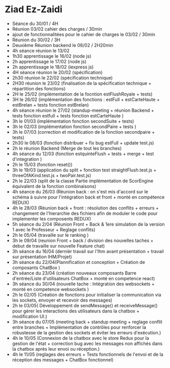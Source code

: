 # Ziad Ez-Zaidi
- Séance du 30/01 / 4H
- Réunion 03/02 cahier des charges / 30min
- ajout de fonctionnalitées pour le cahier de charges le 03/02  /  30min 
- Réunion du 30/02  /  3H
- Deuxième Réunion backend le 08/02  /  2H20min
- 4h séance réunion le 13/02
- 1h30 apprentissage le 16/02 (node js)
- 2h apprentissage le 17/02 (node js)
- 2h apprentissage le 18/02 (iexpress js)
- 4H séance réunion le 20/02 (spécification)
- 2h30 réunion le 22/02 (spécification technique)
- 2H30 réunion le 23/02 (finalisation de la spécification technique + répartition des fonctions)
- 2H le 25/02 (implémentation de la focntion estFlushRoyale + tests)
- 3H le 26/02 (implémentation des fonctions : estFull + estCarteHaute + estBrelan + tests fonction estBrelan)
- 4h séance réunion le 27/02 (standup-meeting + réunion Backend + tests fonction estfull + tests fonction estCarteHaute )
- 3h le 01/03 (implémentation fonction secondSuite + tests)
- 3h le 02/03 (implémentation fonction secondPaire + tests )
- 3h le 07/03 (correction et modification de la fonction secondpaire + tests)
- 2h30 le 08/03 (fonction distribuer + fix bug estFull + update test.js)
- 2h le réunion Backend (Merge de tout les branches)
- 4h séance du 12/03 (fonction estquinteFlush + tests + merge + test d'integration )
- 2h le 15/03 (fonction reset())
- 3h le 19/03 (application du split + fonction test straightFlush.test.js + threeOfAKind.test.js + twoPair.test.js)
- 2h le 22/03 (split de la classe Partie implémentation de ScorEngine équivalent de la fonction combinaisons)
- 4h séance du 26/03 (Réunion back : on s'est mis d'accord sur le schéma à suivre pour l'intégration back et front + monté en compétence REDUX)
- 4h le 28/03 (Réunion back + front : résolution des conflits + erreurs + changement de l'hierarchie des fichiers afin de moduler le code pour implementer les composents REDUX)
- 5h séance du 2/04 (Réunion Front + Back & 1ere simulation de la version 1 avec le Professeur + Reglage conflits)
- 2h le 05/04 (travaille sur le ranking )
- 3h le 09/04 (reunion Front + back / division des nouvelles taches + debut de travaille sur nouvelle Feature chat)
- 3h séance du 16/04 (dernièr travail sur l'Ihm avant présentation + travail sur  présentation IHM/Projet)
- 3h séance du 22/04(Plannification et conception + Création de composants ChatBox )
- 2h séance du 23/04 (création nouveaux composants Barre d'entrée/Liste d'utilisateurs ChatBox + monté en competence react)
- 3h séance du 30/04 (nouvelle tache : Intégration des websockets + monté en competence websockets )
- 2h le 02/05 (Création de fonctions pour initialiser la communication via les sockets, envoyer et recevoir des messages)
- 2h le 03/05( Développement de sendMessage() et receiveMessage() pour gérer les interactions des utilisateurs dans la chatbox + modification UI.)
- 3h séance du 07/05 (meeting back + standup meeting + reglage conflit entre branches + Implémentation de contrôles pour renforcer la robustesse de la gestion des sockets et éviter les erreurs d'exécution.)
- 4h le 10/05 (Connexion de la chatbox avec le store Redux pour la gestion de l'état + correction bug avec les messages non affichés dans la chatbox après leur envoi ou réception.)
- 4h le 11/05 (reglages des erreurs + Tests fonctionnels de l'envoi et de la réception des messages + ChatBox fonctionnel)